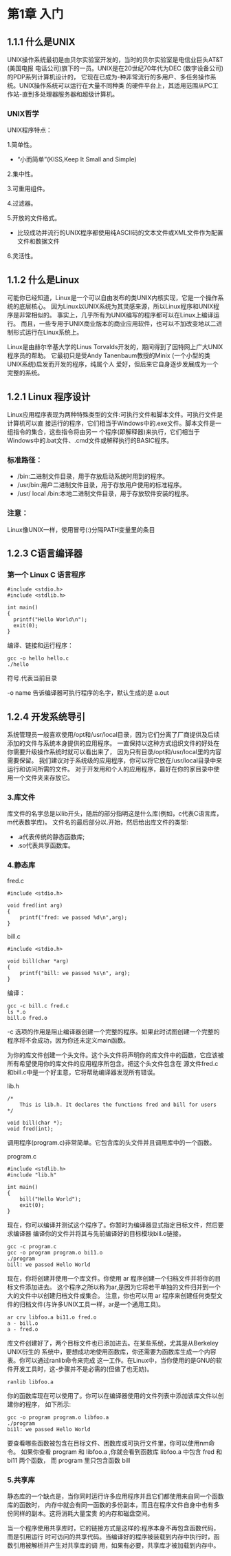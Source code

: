 # 第1章 入门

## 1.1.1 什么是UNIX
UNIX操作系统最初是由贝尔实验室开发的，当时的贝尔实验室是电信业巨头AT&T (美国电报
电话公司)旗下的一员。UNIX是在20世纪70年代为DEC (数字设备公司)的PDP系列计算机设计的，
它现在已成为-种非常流行的多用户、多任务操作系统。UNIX操作系统可以运行在大量不同种类
的硬件平台上，其适用范围从PC工作站-直到多处理器服务器和超级计算机。

### UNIX哲学
UNIX程序特点：

1.简单性。
- “小而简单”(KISS,Keep It Small and Simple)

2.集中性。

3.可重用组件。

4.过滤器。

5.开放的文件格式。
- 比较成功并流行的UNIX程序都使用纯ASCII码的文本文件或XML文件作为配置文件和数据文件

6.灵活性。

## 1.1.2 什么是Linux
可能你已经知道，Linux是一个可以自由发布的类UNIX内核实现，它是一个操作系统的底层核心。
因为Linux以UNIX系统为其灵感来源，所以Linux程序和UNIX程序是非常相似的。
事实上，几乎所有为UNIX编写的程序都可以在Linux上编译运行。
而且，一些专用于UNIX商业版本的商业应用软件，也可以不加改变地以二进制形式运行在Linux系统上。

Linux是由赫尔辛基大学的Linus Torvalds开发的，期间得到了因特网上广大UNIX程序员的帮助。
它最初只是受Andy Tanenbaum教授的Minix (一个小型的类UNIX系统)启发而开发的程序，纯属个人
爱好，但后来它自身逐步发展成为一个完整的系统。

## 1.2.1 Linux 程序设计
Linux应用程序表现为两种特殊类型的文件:可执行文件和脚本文件。可执行文件是计算机可以直
接运行的程序，它们相当于Windows中的.exe文件。脚本文件是一组指令的集合，这些指令将由另一
个程序(即解释器)来执行，它们相当于Windows中的.bat文件、.cmd文件或解释执行的BASIC程序。

### 标准路径：
- /bin:二进制文件目录，用于存放启动系统时用到的程序。
- /usr/bin:用户二进制文件目录，用于存放用户使用的标准程序。
- /usr/ local /bin:本地二进制文件目录，用于存放软件安装的程序。

### 注意：
Linux像UNIX一样，使用冒号(:)分隔PATH变量里的条目

## 1.2.3 C语言编译器

### 第一个 Linux C 语言程序
```
#include <stdio.h>
#include <stdlib.h>

int main()
{
  printf("Hello World\n");
  exit(0);
}

```

编译、链接和运行程序：
```
gcc -o hello hello.c
./hello
```

符号.代表当前目录

-o name 告诉编译器可执行程序的名字，默认生成的是 a.out

## 1.2.4 开发系统导引

系统管理员一般喜欢使用/opt和/usr/local目录，因为它们分离了厂商提供及后续添加的文件与系统本身提供的应用程序。
一直保持以这种方式组织文件的好处在你需要升级操作系统时就可以看出来了，
因为只有目录/opt和/usr/local里的内容需要保留。
我们建议对于系统级的应用程序，你可以将它放在/usr/local目录中来运行和访问所需的文件。
对于开发用和个人的应用程序，最好在你的家目录中使用一个文件夹来存放它。

### 3.库文件
库文件的名字总是以lib开头，随后的部分指明这是什么库(例如，c代表C语言库，m代表数学库)。
文件名的最后部分以.开始，然后给出库文件的类型:
- .a代表传统的静态函数库;
- .so代表共享函数库。

### 4.静态库

fred.c
```
#include <stdio.h>

void fred(int arg)
{
	printf("fred: we passed %d\n",arg);
}
```

bill.c
```
#include <stdio.h>

void bill(char *arg)
{
	printf("bill: we passed %s\n", arg);
}
```

编译：
```
gcc -c bill.c fred.c
ls *.o
bill.o fred.o
```
-c 选项的作用是阻止编译器创建一个完整的程序。如果此时试图创建一个完整的程序将不会成功，因为你还未定义main函数。

为你的库文件创建一个头文件。这个头文件将声明你的库文件中的函数，它应该被所有希望使用你的库文件的应用程序所包含。把这个头文件包含在
源文件fred.c和bill.c中是一个好主意，它将帮助编译器发现所有错误。

lib.h
```
/*
	This is lib.h. It declares the functions fred and bill for users
*/

void bill(char *);
void fred(int);
```

调用程序(program.c)非常简单。它包含库的头文件并且调用库中的一个函数。

program.c
```
#include <stdlib.h>
#include "lib.h"

int main()
{
	bill("Hello World");
	exit(0);
}
```

现在，你可以编译并测试这个程序了。你暂时为编译器显式指定目标文件，然后要求编译器
编译你的文件并将其与先前编译好的目标模块bill.o链接。
```
gcc -c program.c
gcc -o program program.o bi11.o
./program
bill: we passed Hello World
```

现在，你将创建并使用一个库文件。你使用 ar 程序创建一个归档文件并将你的目标文件添加进去。
这个程序之所以称为ar,是因为它将若干单独的文件归并到一个大的文件中以创建归档文件或集合。
注意，你也可以用 ar 程序来创建任何类型文件的归档文件(与许多UNIX工具一样，ar是一个通用工具)。
```
ar crv libfoo.a bi11.o fred.o
a - bill.o
a - fred.o
```

库文件创建好了，两个目标文件也已添加进去。在某些系统，尤其是从Berkeley UNIX衍生的
系统中，要想成功地使用函数库，你还需要为函数库生成一个内容表。你可以通过ranlib命令来完成
这一工作。在Linux中，当你使用的是GNU的软件开发工具时，这-步骤并不是必需的(但做了也无妨)。
```
ranlib libfoo.a
```
你的函数库现在可以使用了。你可以在编译器使用的文件列表中添加该库文件以创建你的程序，
如下所示:
```
gcc -o program program.o libfoo.a
./program
bi1l: we passed Hello World
```

要查看哪些函数被包含在目标文件、困数库或可执行文件里，你可以使用nm命令。
如果你查看 program 和 libfoo.a ,你就会看到函数库
libfoo.a 中包含 fred 和 bi11 两个函数，
而 program 里只包含函数 bill


### 5.共享库

静态库的一个缺点是，当你同时运行许多应用程序并且它们都使用来自同一个函数库的函数时，
内存中就会有同一函数的多份副本，而且在程序文件自身中也有多份同样的副本。这将消耗大量宝贵
的内存和磁盘空间。


当一个程序使用共享库时，它的链接方式是这样的:程序本身不再包含函数代码，而是引用运行
时可访问的共享代码。当编译好的程序被装载到内存中执行时，函数引用被解析并产生对共享库的调
用，如果有必要，共享库才被加载到内存中。

